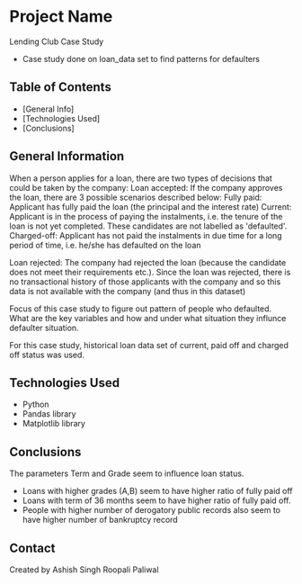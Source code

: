 # Project Name
Lending Club Case Study
 - Case study done on loan_data set to find patterns for defaulters 


## Table of Contents
* [General Info]
* [Technologies Used]
* [Conclusions]

## General Information

When a person applies for a loan, there are two types of decisions that could be taken by the company:
Loan accepted: If the company approves the loan, there are 3 possible scenarios described below:
	Fully paid: Applicant has fully paid the loan (the principal and the interest rate)
	Current: Applicant is in the process of paying the instalments, i.e. the tenure of the loan is not yet completed. These candidates are not labelled as 'defaulted'.
	Charged-off: Applicant has not paid the instalments in due time for a long period of time, i.e. he/she has defaulted on the loan 

Loan rejected: The company had rejected the loan (because the candidate does not meet their requirements etc.). Since the loan was rejected, there is no transactional history of those applicants with the company and so this data is not available with the company (and thus in this dataset)

Focus of this case study to figure out pattern of people who defaulted. What are the key variables and how and under what situation they influnce defaulter situation. 

For this case study, historical loan data set of current, paid off and charged off status was used.

## Technologies Used
- Python
- Pandas library 
- Matplotlib library 

## Conclusions
The parameters Term and Grade seem to influence loan status.
 - Loans with higher grades (A,B) seem to have higher ratio of fully paid off
 - Loans with term of 36 months seem to have higher ratio of fully paid off.
 - People with higher number of derogatory public records also seem to have higher number of bankruptcy record 

## Contact
Created by
Ashish Singh
Roopali Paliwal